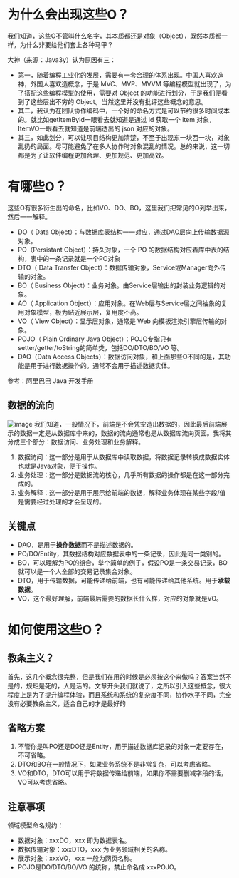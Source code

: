 # 为什么会出现这些O？
我们知道，这些O不管叫什么名字，其本质都还是对象（Object），既然本质都一样，为什么非要给他们套上各种马甲？

大神（来源：Java3y）认为原因有三：
- 第一，随着编程工业化的发展，需要有一套合理的体系出现。中国人喜欢造神，外国人喜欢造概念，于是 MVC、MVP、MVVM 等编程模型就出现了，为了搭配这些编程模型的使用，需要对 Object 的功能进行划分，于是我们便看到了这些层出不穷的 Object。当然这里并没有批评这些概念的意思。
- 其二，我认为在团队协作编码中，一个好的命名方式是可以节约很多时间成本的。就比如getItemById一眼看去就知道是通过 id 获取一个 item 对象，ItemVO一眼看去就知道是前端透出的 json 对应的对象。
- 其三，如此划分，可以让项目结构更加清楚，不至于出现东一块西一块，对象乱扔的局面。尽可能避免了在多人协作时对象混乱的情况。总的来说，这一切都是为了让软件编程更加合理、更加规范、更加高效。

# 有哪些O？
这些O有很多衍生出的命名，比如VO、DO、BO，这里我们把常见的O列举出来，然后一一解释。

- DO（ Data Object）：与数据库表结构一一对应，通过DAO层向上传输数据源对象。
- PO（Persistant Object）：持久对象，一个 PO 的数据结构对应着库中表的结构，表中的一条记录就是一个PO对象
- DTO（ Data Transfer Object）：数据传输对象，Service或Manager向外传输的对象。
- BO（ Business Object）：业务对象。由Service层输出的封装业务逻辑的对象。
- AO（ Application Object）：应用对象。在Web层与Service层之间抽象的复用对象模型，极为贴近展示层，复用度不高。
- VO（ View Object）：显示层对象，通常是 Web 向模板渲染引擎层传输的对象。
- POJO（ Plain Ordinary Java Object）：POJO专指只有setter/getter/toString的简单类，包括DO/DTO/BO/VO 等。
- DAO（Data Access Objects）：数据访问对象，和上面那些O不同的是，其功能是用于进行数据操作的。通常不会用于描述数据实体。

参考：阿里巴巴 Java 开发手册

## 数据的流向
![image](./image/java的o.png)
我们知道，一般情况下，前端是不会凭空造出数据的，因此最后前端展示的数据一定是从数据库中来的，数据的流向通常也是从数据库流向页面。我将其分成三个部分：数据访问、业务处理和业务解释。

1. 数据访问：这一部分是用于从数据库中读取数据，将数据记录转换成数据实体也就是Java对象，便于操作。
2. 业务处理：这一部分是数据流的核心，几乎所有数据的操作都是在这一部分完成的。
3. 业务解释：这一部分是用于展示给前端的数据，解释业务体现在某些字段/值是需要经过处理的才会呈现的。

## 关键点
- DAO，是用于**操作数据**而不是描述数据的。
- PO/DO/Entity，其数据结构对应数据表中的一条记录，因此是同一类别的。
- BO，可以理解为PO的组合，举个简单的例子，假设PO是一条交易记录，BO就可以是一个人全部的交易记录集合对象。
- DTO，用于传输数据，可能传递给前端，也有可能传递给其他系统。用于**承载数据**。
- VO，这个最好理解，前端最后需要的数据长什么样，对应的对象就是VO。

# 如何使用这些O？
## 教条主义？
首先，这几个概念很完整，但是我们在用的时候是必须按这个来做吗？答案当然不是的，规矩是死的，人是活的。文章开头我们就说了，之所以引入这些概念，很大程度上是为了提升编程体验，而且系统和系统的复杂度不同，协作水平不同，完全没有必要教条主义，适合自己的才是最好的

## 省略方案
1. 不管你是叫PO还是DO还是Entity，用于描述数据库记录的对象一定要存在，不可省略。
2. DTO和BO在一般情况下，如果业务系统不是非常复杂，可以考虑省略。
3. VO和DTO，DTO可以用于将数据传递给前端，如果你不需要删减字段的话，VO可以考虑省略。

## 注意事项
领域模型命名规约：

- 数据对象：xxxDO，xxx 即为数据表名。
- 数据传输对象：xxxDTO，xxx 为业务领域相关的名称。
- 展示对象：xxxVO，xxx 一般为网页名称。
- POJO是DO/DTO/BO/VO 的统称，禁止命名成 xxxPOJO。